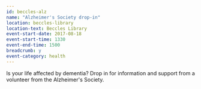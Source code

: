 ```yaml
---
id: beccles-alz
name: "Alzheimer's Society drop-in"
location: beccles-library
location-text: Beccles Library
event-start-date: 2017-08-18
event-start-time: 1330
event-end-time: 1500
breadcrumb: y
event-category: health
---
```


Is your life affected by dementia? Drop in for information and support from a volunteer from the Alzheimer's Society.
